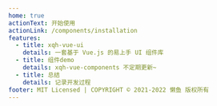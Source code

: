 ```yaml
---
home: true
actionText: 开始使用
actionLink: /components/installation
features:
  - title: xqh-vue-ui
    details: 一套基于 Vue.js 的易上手 UI 组件库
  - title: 组件demo
    details: xqh-vue-components 不定期更新~
  - title: 总结
    details: 记录开发过程
footer: MIT Licensed | COPYRIGHT © 2021-2022 懒鱼 版权所有
---
```

